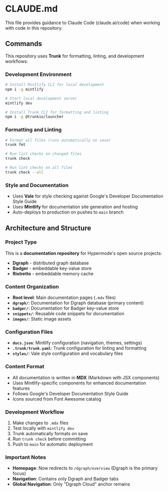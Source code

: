 # CLAUDE.md

This file provides guidance to Claude Code (claude.ai/code) when working with code in this repository.

## Commands

This repository uses **Trunk** for formatting, linting, and development workflows:

### Development Environment
```bash
# Install Mintlify CLI for local development
npm i -g mintlify

# Start local development server
mintlify dev

# Install Trunk CLI for formatting and linting
npm i -g @trunkio/launcher
```

### Formatting and Linting
```bash
# Format all files (runs automatically on save)
trunk fmt

# Run lint checks on changed files
trunk check

# Run lint checks on all files
trunk check --all
```

### Style and Documentation
- Uses **Vale** for style checking against Google's Developer Documentation Style Guide
- Uses **Mintlify** for documentation site generation and hosting
- Auto-deploys to production on pushes to `main` branch

## Architecture and Structure

### Project Type
This is a **documentation repository** for Hypermode's open source projects:
- **Dgraph** - distributed graph database
- **Badger** - embeddable key-value store
- **Ristretto** - embeddable memory cache

### Content Organization
- **Root level**: Main documentation pages (`.mdx` files)
- **`dgraph/`**: Documentation for Dgraph database (primary content)
- **`badger/`**: Documentation for Badger key-value store
- **`snippets/`**: Reusable code snippets for documentation
- **`images/`**: Static image assets

### Configuration Files
- **`docs.json`**: Mintlify configuration (navigation, themes, settings)
- **`.trunk/trunk.yaml`**: Trunk configuration for linting and formatting
- **`styles/`**: Vale style configuration and vocabulary files

### Content Format
- All documentation is written in **MDX** (Markdown with JSX components)
- Uses Mintlify-specific components for enhanced documentation features
- Follows Google's Developer Documentation Style Guide
- Icons sourced from Font Awesome catalog

### Development Workflow
1. Make changes to `.mdx` files
2. Test locally with `mintlify dev`
3. Trunk automatically formats on save
4. Run `trunk check` before committing
5. Push to `main` for automatic deployment

### Important Notes
- **Homepage**: Now redirects to `/dgraph/overview` (Dgraph is the primary focus)
- **Navigation**: Contains only Dgraph and Badger tabs
- **Global Navigation**: Only "Dgraph Cloud" anchor remains